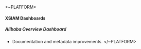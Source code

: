 <~PLATFORM>

#### XSIAM Dashboards

##### Alibaba Overview Dashboard

- Documentation and metadata improvements.
</~PLATFORM>
